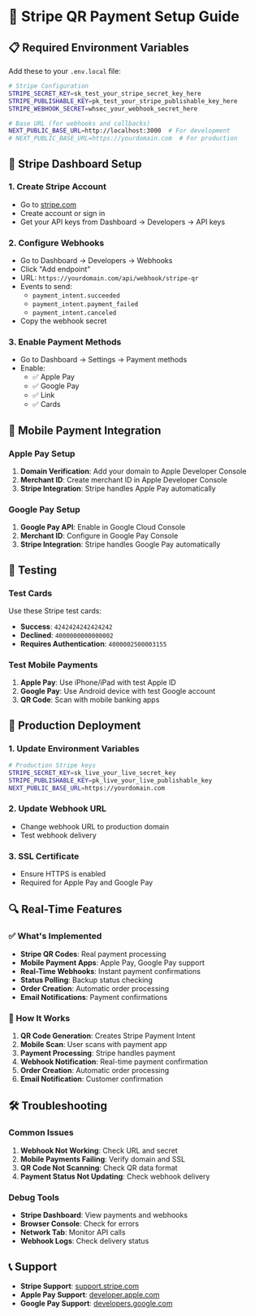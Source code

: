 # 🚀 Stripe QR Payment Setup Guide

## 📋 Required Environment Variables

Add these to your `.env.local` file:

```bash
# Stripe Configuration
STRIPE_SECRET_KEY=sk_test_your_stripe_secret_key_here
STRIPE_PUBLISHABLE_KEY=pk_test_your_stripe_publishable_key_here
STRIPE_WEBHOOK_SECRET=whsec_your_webhook_secret_here

# Base URL (for webhooks and callbacks)
NEXT_PUBLIC_BASE_URL=http://localhost:3000  # For development
# NEXT_PUBLIC_BASE_URL=https://yourdomain.com  # For production
```

## 🔧 Stripe Dashboard Setup

### 1. Create Stripe Account
- Go to [stripe.com](https://stripe.com)
- Create account or sign in
- Get your API keys from Dashboard → Developers → API keys

### 2. Configure Webhooks
- Go to Dashboard → Developers → Webhooks
- Click "Add endpoint"
- URL: `https://yourdomain.com/api/webhook/stripe-qr`
- Events to send:
  - `payment_intent.succeeded`
  - `payment_intent.payment_failed`
  - `payment_intent.canceled`
- Copy the webhook secret

### 3. Enable Payment Methods
- Go to Dashboard → Settings → Payment methods
- Enable:
  - ✅ Apple Pay
  - ✅ Google Pay
  - ✅ Link
  - ✅ Cards

## 📱 Mobile Payment Integration

### Apple Pay Setup
1. **Domain Verification**: Add your domain to Apple Developer Console
2. **Merchant ID**: Create merchant ID in Apple Developer Console
3. **Stripe Integration**: Stripe handles Apple Pay automatically

### Google Pay Setup
1. **Google Pay API**: Enable in Google Cloud Console
2. **Merchant ID**: Configure in Google Pay Console
3. **Stripe Integration**: Stripe handles Google Pay automatically

## 🧪 Testing

### Test Cards
Use these Stripe test cards:
- **Success**: `4242424242424242`
- **Declined**: `4000000000000002`
- **Requires Authentication**: `4000002500003155`

### Test Mobile Payments
1. **Apple Pay**: Use iPhone/iPad with test Apple ID
2. **Google Pay**: Use Android device with test Google account
3. **QR Code**: Scan with mobile banking apps

## 🚀 Production Deployment

### 1. Update Environment Variables
```bash
# Production Stripe keys
STRIPE_SECRET_KEY=sk_live_your_live_secret_key
STRIPE_PUBLISHABLE_KEY=pk_live_your_live_publishable_key
NEXT_PUBLIC_BASE_URL=https://yourdomain.com
```

### 2. Update Webhook URL
- Change webhook URL to production domain
- Test webhook delivery

### 3. SSL Certificate
- Ensure HTTPS is enabled
- Required for Apple Pay and Google Pay

## 🔍 Real-Time Features

### ✅ What's Implemented
- **Stripe QR Codes**: Real payment processing
- **Mobile Payment Apps**: Apple Pay, Google Pay support
- **Real-Time Webhooks**: Instant payment confirmations
- **Status Polling**: Backup status checking
- **Order Creation**: Automatic order processing
- **Email Notifications**: Payment confirmations

### 🎯 How It Works
1. **QR Code Generation**: Creates Stripe Payment Intent
2. **Mobile Scan**: User scans with payment app
3. **Payment Processing**: Stripe handles payment
4. **Webhook Notification**: Real-time payment confirmation
5. **Order Creation**: Automatic order processing
6. **Email Notification**: Customer confirmation

## 🛠️ Troubleshooting

### Common Issues
1. **Webhook Not Working**: Check URL and secret
2. **Mobile Payments Failing**: Verify domain and SSL
3. **QR Code Not Scanning**: Check QR data format
4. **Payment Status Not Updating**: Check webhook delivery

### Debug Tools
- **Stripe Dashboard**: View payments and webhooks
- **Browser Console**: Check for errors
- **Network Tab**: Monitor API calls
- **Webhook Logs**: Check delivery status

## 📞 Support

- **Stripe Support**: [support.stripe.com](https://support.stripe.com)
- **Apple Pay Support**: [developer.apple.com](https://developer.apple.com)
- **Google Pay Support**: [developers.google.com](https://developers.google.com)
